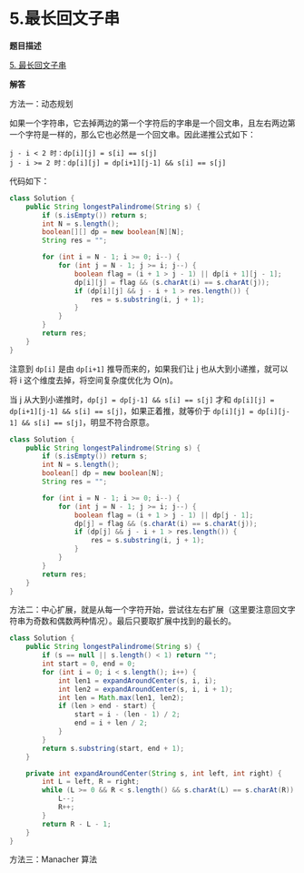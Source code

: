 # 5.最长回文子串

**题目描述**

[5. 最长回文子串](https://leetcode-cn.com/problems/longest-palindromic-substring/)

**解答**

方法一：动态规划

如果一个字符串，它去掉两边的第一个字符后的字串是一个回文串，且左右两边第一个字符是一样的，那么它也必然是一个回文串。因此递推公式如下：

```
j - i < 2 时：dp[i][j] = s[i] == s[j]
j - i >= 2 时：dp[i][j] = dp[i+1][j-1] && s[i] == s[j]
```

代码如下：

```java
class Solution {
    public String longestPalindrome(String s) {
        if (s.isEmpty()) return s;
        int N = s.length();
        boolean[][] dp = new boolean[N][N];
        String res = "";

        for (int i = N - 1; i >= 0; i--) {
            for (int j = N - 1; j >= i; j--) {
                boolean flag = (i + 1 > j - 1) || dp[i + 1][j - 1];
                dp[i][j] = flag && (s.charAt(i) == s.charAt(j));
                if (dp[i][j] && j - i + 1 > res.length()) {
                    res = s.substring(i, j + 1);
                }
            }
        }
        return res;
	}
}
```

注意到 `dp[i]` 是由 `dp[i+1]` 推导而来的，如果我们让 j 也从大到小递推，就可以将 i 这个维度去掉，将空间复杂度优化为 O(n)。

当 j 从大到小递推时，`dp[j] = dp[j-1] && s[i] == s[j]` 才和 `dp[i][j] = dp[i+1][j-1] && s[i] == s[j]`，如果正着推，就等价于 `dp[i][j] = dp[i][j-1] && s[i] == s[j]`，明显不符合原意。

```java
class Solution {
    public String longestPalindrome(String s) {
        if (s.isEmpty()) return s;
        int N = s.length();
        boolean[] dp = new boolean[N];
        String res = "";

        for (int i = N - 1; i >= 0; i--) {
            for (int j = N - 1; j >= i; j--) {
                boolean flag = (i + 1 > j - 1) || dp[j - 1];
                dp[j] = flag && (s.charAt(i) == s.charAt(j));
                if (dp[j] && j - i + 1 > res.length()) {
                    res = s.substring(i, j + 1);
                }
            }
        }
        return res;
	}
}
```

方法二：中心扩展，就是从每一个字符开始，尝试往左右扩展（这里要注意回文字符串为奇数和偶数两种情况）。最后只要取扩展中找到的最长的。

```java
class Solution {
    public String longestPalindrome(String s) {
        if (s == null || s.length() < 1) return "";
        int start = 0, end = 0;
        for (int i = 0; i < s.length(); i++) {
            int len1 = expandAroundCenter(s, i, i);
            int len2 = expandAroundCenter(s, i, i + 1);
            int len = Math.max(len1, len2);
            if (len > end - start) {
                start = i - (len - 1) / 2;
                end = i + len / 2;
            }
        }
        return s.substring(start, end + 1);
    }

    private int expandAroundCenter(String s, int left, int right) {
        int L = left, R = right;
        while (L >= 0 && R < s.length() && s.charAt(L) == s.charAt(R)) {
            L--;
            R++;
        }
        return R - L - 1;
    }
}
```

方法三：Manacher 算法

```java

```
